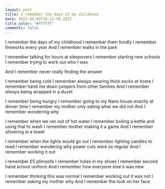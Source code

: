 ```yaml
---
layout: post
title: I remember the days of my childhood
date: 2022-04-03T18:11:50.287Z
title_color: "#ffffff"
comments: false
---
```

I remember the days of my childhood
I remember them fondly
I remember fireworks every year 
And I remember walks in the park



I remember talking for hours at sleepovers
I remember starting new schools
I remember trying to work out who I was 

And I remember never really finding the answer



I remember being cold
I remember always wearing thick socks at home
I remember hand me down jumpers from other families
And I remember always being wrapped in a duvet



I remember being hungry
I remember going to my Nans house exactly at dinner time
I remember my mother only eating what we did not
And I remember wondering why



I remember when we ran out of hot water
I remember boiling a kettle and using that to wash
I remember mother making it a game
And I remember shivering in a towel



I remember when the lights would go out
I remember lighting candles to read
I remember wondering why power cuts were so regular
And I remember working it out



I remember £5 plimsolls 
I remember holes in my shoes
I remember second hand school uniform
And I remember how everyone else's was new



I remember thinking this was normal
I remember working out it was not
I remember asking my mother why
And I remember the look on her face
